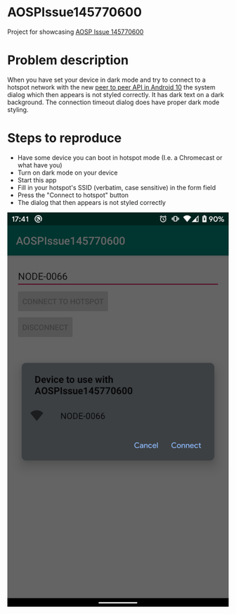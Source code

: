 # AOSPIssue145770600
Project for showcasing [AOSP Issue 145770600](https://issuetracker.google.com/issues/145770600)

# Problem description
When you have set your device in dark mode and try to connect to a hotspot network with the new 
[peer to peer API in Android 10](https://developer.android.com/guide/topics/connectivity/wifi-bootstrap)
the system dialog which then appears is not styled correctly. It has dark text on a dark background.
The connection timeout dialog does have proper dark mode styling.

# Steps to reproduce
- Have some device you can boot in hotspot mode (I.e. a Chromecast or what have you)
- Turn on dark mode on your device
- Start this app
- Fill in your hotspot's SSID (verbatim, case sensitive) in the form field
- Press the "Connect to hotspot" button
- The dialog that then appears is not styled correctly

![screenshot of faulty system dialog](https://github.com/jpelgrim/AOSPIssue145770600/blob/master/faulty-system-dialog.png "Faulty system dialog")
